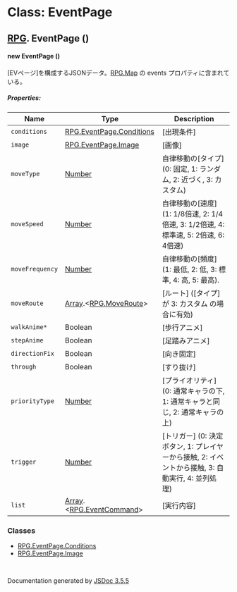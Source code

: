 # Class: EventPage

## [RPG](RPG.md).  EventPage ()

#### new EventPage ()

[EVページ]を構成するJSONデータ。[RPG.Map](RPG.Map.md) の events プロパティに含まれている。

##### Properties:

| Name | Type | Description |
| --- | --- | --- |
| `conditions` | [RPG.EventPage.Conditions](RPG.EventPage.Conditions.md) | [出現条件] |
| `image` | [RPG.EventPage.Image](RPG.EventPage.Image.md) | [画像] |
| `moveType` | [Number](Number.md) | 自律移動の[タイプ] \(0: 固定, 1: ランダム, 2: 近づく, 3: カスタム) |
| `moveSpeed` | [Number](Number.md) |  自律移動の[速度] \(1: 1/8倍速, 2: 1/4倍速, 3: 1/2倍速, 4: 標準速, 5: 2倍速, 6: 4倍速) |
| `moveFrequency` | [Number](Number.md) | 自律移動の[頻度] \(1: 最低, 2: 低, 3: 標準, 4: 高, 5: 最高). |
| `moveRoute` | [Array](Array.md).<[RPG.MoveRoute](RPG.MoveRoute.md)> | [ルート] \([タイプ]が 3: カスタム の場合に有効) |
| `walkAnime*` | Boolean | [歩行アニメ] |
| `stepAnime` | Boolean | [足踏みアニメ] |
| `directionFix` | Boolean | [向き固定] |
| `through` | Boolean | [すり抜け] |
| `priorityType` | [Number](Number.md) | [プライオリティ] \(0: 通常キャラの下, 1: 通常キャラと同じ, 2: 通常キャラの上) |
| `trigger` | [Number](Number.md) | [トリガー] \(0: 決定ボタン, 1: プレイヤーから接触, 2: イベントから接触, 3: 自動実行, 4: 並列処理) |
| `list` | [Array](Array.md).<[RPG.EventCommand](RPG.EventCommand.md)> | [実行内容] |


### Classes

* [RPG.EventPage.Conditions](RPG.EventPage.Conditions.md)
* [RPG.EventPage.Image](RPG.EventPage.Image.md)
 <br>

  Documentation generated by [JSDoc 3.5.5](https://github.com/jsdoc3/jsdoc)
